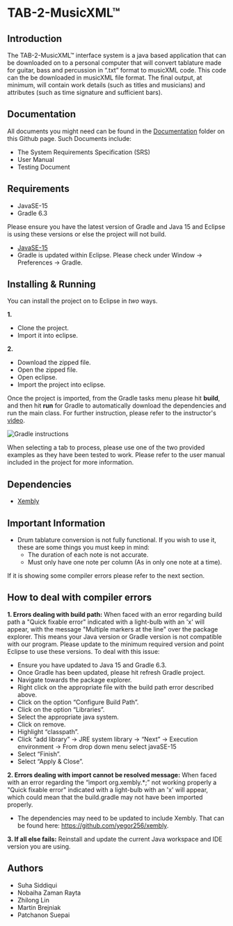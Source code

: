 # TAB-2-MusicXML™
## Introduction
  The TAB-2-MusicXML™ interface system is a java based application that can be downloaded on to a personal computer that will convert tablature made for guitar, bass and percussion in “.txt” format to musicXML code. This code can the be downloaded in musicXML file format. The final output, at minimum, will contain work details (such as titles and musicians) and attributes (such as time signature and sufficient bars).

## Documentation
  All documents you might need can be found in the [Documentation](https://github.com/Nobaiha/EECS2311_Project_G4/tree/master/Documentation) folder on this Github page. Such Documents include:
  - The System Requirements Specification (SRS)
  - User Manual
  - Testing Document

## Requirements
- JavaSE-15 
- Gradle 6.3

Please ensure you have the latest version of Gradle and Java 15 and Eclipse is using these versions or else the project will not build.
- [JavaSE-15](https://www.oracle.com/kr/java/technologies/javase-jdk15-downloads.html)
- Gradle is updated within Eclipse. Please check under Window -> Preferences -> Gradle.

## Installing & Running 
You can install the project on to Eclipse in *two* ways. 

**1.** 
- Clone the project.
- Import it into eclipse. 

**2.** 
- Download the zipped file.
- Open the zipped file. 
- Open eclipse. 
- Import the project into eclipse.

Once the project is imported, from the Gradle tasks menu please hit **build**, and then hit **run** for Gradle to automatically download the dependencies and run the main class. For further instruction, please refer to the instructor's [video](https://echo360.ca/media/3b4933a0-7218-4d0b-ad2a-5f166f008679/public). 

![Gradle instructions](https://i.imgur.com/z9fxmBy.png)

When selecting a tab to process, please use one of the two provided examples as they have been tested to work. Please refer to the user manual included in the project for more information.

## Dependencies
- [Xembly](https://github.com/yegor256/xembly)

## Important Information
- Drum tablature conversion is not fully functional. If you wish to use it, these are some things you must keep in mind:
  -  The duration of each note is not accurate.
  -  Must only have one note per column (As in only one note at a time).

If it is showing some compiler errors please refer to the next section. 

## How to deal with compiler errors
**1. Errors dealing with build path:** 
  When faced with an error regarding build path a "Quick fixable error" indicated with a light-bulb with an 'x' will appear, with the message "Multiple markers at the line" over the package explorer. This means your Java version or Gradle version is not compatible with our program. Please update to the minimum required version and point Eclipse to use these versions. To deal with this issue: 
  
- Ensure you have updated to Java 15 and Gradle 6.3.
- Once Gradle has been updated, please hit refresh Gradle project.
- Navigate towards the package explorer.
- Right click on the appropriate file with the build path error described above.
- Click on the option “Configure Build Path”.
- Click on the option “Libraries”.
- Select the appropriate java system.
- Click on remove.
- Highlight “classpath”.
- Click “add library” →  JRE system library → “Next” → Execution environment → From drop down menu select javaSE-15
- Select “Finish”.
- Select “Apply & Close”.

**2. Errors dealing with import cannot be resolved message:**
  When faced with an error regarding the “import org.xembly.*;” not working properly a "Quick fixable error" indicated with a light-bulb with an 'x' will appear, which could mean that the build.gradle may not have been imported properly. 
 - The dependencies may need to be updated to include Xembly. That can be found here: https://github.com/yegor256/xembly.

**3. If all else fails:**
  Reinstall and update the current Java workspace and IDE version you are using.

## Authors 
- Suha Siddiqui
- Nobaiha Zaman Rayta
- Zhilong Lin
- Martin Brejniak
- Patchanon Suepai
